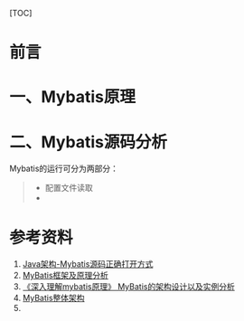 [TOC]

# 前言







# 一、Mybatis原理











# 二、Mybatis源码分析

Mybatis的运行可分为两部分：

> - 配置文件读取
> - 









# 参考资料

1. [Java架构-Mybatis源码正确打开方式](https://juejin.im/post/5c04e6325188252e4c2e94ca)
2. [MyBatis框架及原理分析](https://www.cnblogs.com/adolfmc/p/8997281.html)
3. [《深入理解mybatis原理》 MyBatis的架构设计以及实例分析](https://blog.csdn.net/luanlouis/article/details/40422941)
4. [MyBatis整体架构](https://blog.csdn.net/tiankong_12345/article/details/90813101)
5. 